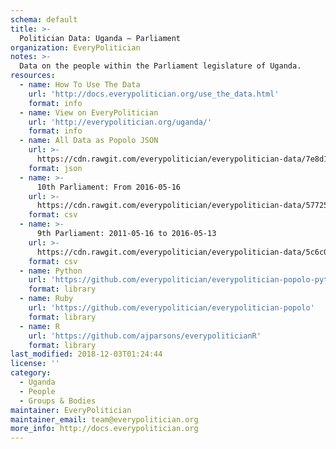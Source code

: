 ```yaml
---
schema: default
title: >-
  Politician Data: Uganda — Parliament
organization: EveryPolitician
notes: >-
  Data on the people within the Parliament legislature of Uganda.
resources:
  - name: How To Use The Data
    url: 'http://docs.everypolitician.org/use_the_data.html'
    format: info
  - name: View on EveryPolitician
    url: 'http://everypolitician.org/uganda/'
    format: info
  - name: All Data as Popolo JSON
    url: >-
      https://cdn.rawgit.com/everypolitician/everypolitician-data/7e8d182c49766090bd6b04de773f669ad9a7c6d9/data/Uganda/Parliament/ep-popolo-v1.0.json
    format: json
  - name: >-
      10th Parliament: From 2016-05-16
    url: >-
      https://cdn.rawgit.com/everypolitician/everypolitician-data/57725800fb48504ec118c3866edf9d79e967f101/data/Uganda/Parliament/term-10.csv
    format: csv
  - name: >-
      9th Parliament: 2011-05-16 to 2016-05-13
    url: >-
      https://cdn.rawgit.com/everypolitician/everypolitician-data/5c6c00f8d9848ce88765df15f028599b744fd077/data/Uganda/Parliament/term-9.csv
    format: csv
  - name: Python
    url: 'https://github.com/everypolitician/everypolitician-popolo-python'
    format: library
  - name: Ruby
    url: 'https://github.com/everypolitician/everypolitician-popolo'
    format: library
  - name: R
    url: 'https://github.com/ajparsons/everypoliticianR'
    format: library
last_modified: 2018-12-03T01:24:44
license: ''
category:
  - Uganda
  - People
  - Groups & Bodies
maintainer: EveryPolitician
maintainer_email: team@everypolitician.org
more_info: http://docs.everypolitician.org
---
```

